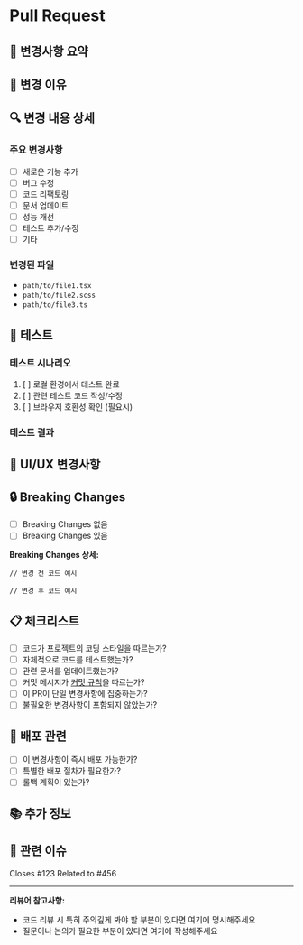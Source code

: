 # Pull Request

## 📝 변경사항 요약

<!-- 이 PR에서 변경된 내용을 간단하게 요약해주세요 -->

## 🎯 변경 이유

<!-- 왜 이 변경이 필요한지 설명해주세요 -->

## 🔍 변경 내용 상세

### 주요 변경사항
- [ ] 새로운 기능 추가
- [ ] 버그 수정
- [ ] 코드 리팩토링
- [ ] 문서 업데이트
- [ ] 성능 개선
- [ ] 테스트 추가/수정
- [ ] 기타

### 변경된 파일
<!-- 변경된 주요 파일들을 나열해주세요 -->
- `path/to/file1.tsx`
- `path/to/file2.scss`
- `path/to/file3.ts`

## 🧪 테스트

### 테스트 시나리오
<!-- 이 변경사항을 테스트하는 방법을 설명해주세요 -->
1. [ ] 로컬 환경에서 테스트 완료
2. [ ] 관련 테스트 코드 작성/수정
3. [ ] 브라우저 호환성 확인 (필요시)

### 테스트 결과
<!-- 테스트 결과를 간단히 요약해주세요 -->

## 📱 UI/UX 변경사항

<!-- UI/UX 변경이 있는 경우 스크린샷을 첨부해주세요 -->
<!-- 변경 전/후 비교가 가능하도록 해주세요 -->

## 🔒 Breaking Changes

<!-- 기존 코드와 호환되지 않는 변경사항이 있다면 설명해주세요 -->
- [ ] Breaking Changes 없음
- [ ] Breaking Changes 있음

**Breaking Changes 상세:**
```
// 변경 전 코드 예시
```

```
// 변경 후 코드 예시
```

## 📋 체크리스트

- [ ] 코드가 프로젝트의 코딩 스타일을 따르는가?
- [ ] 자체적으로 코드를 테스트했는가?
- [ ] 관련 문서를 업데이트했는가?
- [ ] 커밋 메시지가 [커밋 규칙](COMMIT_CONVENTION.md)을 따르는가?
- [ ] 이 PR이 단일 변경사항에 집중하는가?
- [ ] 불필요한 변경사항이 포함되지 않았는가?

## 🚀 배포 관련

- [ ] 이 변경사항이 즉시 배포 가능한가?
- [ ] 특별한 배포 절차가 필요한가?
- [ ] 롤백 계획이 있는가?

## 📚 추가 정보

<!-- 리뷰어가 알아야 할 추가 정보가 있다면 여기에 작성해주세요 -->
<!-- 관련 이슈, 문서, 스크린샷 등을 링크해주세요 -->

## 🔗 관련 이슈

<!-- 관련된 이슈가 있다면 링크해주세요 -->
Closes #123
Related to #456

---

**리뷰어 참고사항:**
- 코드 리뷰 시 특히 주의깊게 봐야 할 부분이 있다면 여기에 명시해주세요
- 질문이나 논의가 필요한 부분이 있다면 여기에 작성해주세요
